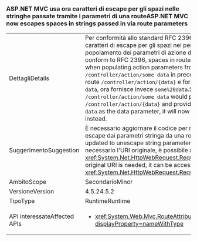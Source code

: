 ### <a name="aspnet-mvc-now-escapes-spaces-in-strings-passed-in-via-route-parameters"></a><span data-ttu-id="1aee9-101">ASP.NET MVC usa ora caratteri di escape per gli spazi nelle stringhe passate tramite i parametri di una route</span><span class="sxs-lookup"><span data-stu-id="1aee9-101">ASP.NET MVC now escapes spaces in strings passed in via route parameters</span></span>

|   |   |
|---|---|
|<span data-ttu-id="1aee9-102">Dettagli</span><span class="sxs-lookup"><span data-stu-id="1aee9-102">Details</span></span>|<span data-ttu-id="1aee9-103">Per conformità allo standard RFC 2396, vengono ora usati caratteri di escape per gli spazi nei percorsi di route durante il popolamento dei parametri di azione da una route.</span><span class="sxs-lookup"><span data-stu-id="1aee9-103">In order to conform to RFC 2396, spaces in route paths are now escaped when populating action parameters from a route.</span></span> <span data-ttu-id="1aee9-104">Pertanto, mentre <code>/controller/action/some data</code> in precedenza corrispondeva alla route <code>/controller/action/{data}</code> e forniva il parametro dati <code>some data</code>, ora fornisce invece <code>some%20data</code>.</span><span class="sxs-lookup"><span data-stu-id="1aee9-104">So, whereas  <code>/controller/action/some data</code> would previously match the route <code>/controller/action/{data}</code> and provide <code>some data</code> as the data parameter, it will now provide <code>some%20data</code> instead.</span></span>|
|<span data-ttu-id="1aee9-105">Suggerimento</span><span class="sxs-lookup"><span data-stu-id="1aee9-105">Suggestion</span></span>|<span data-ttu-id="1aee9-106">È necessario aggiornare il codice per rimuovere i caratteri di escape dai parametri stringa da una route.</span><span class="sxs-lookup"><span data-stu-id="1aee9-106">Code should be updated to unescape string parameters from a route.</span></span> <span data-ttu-id="1aee9-107">Se è necessario l'URI originale, è possibile accedervi con l'API <xref:System.Net.HttpWebRequest.RequestUri>.OriginalString.</span><span class="sxs-lookup"><span data-stu-id="1aee9-107">If the original URI is needed, it can be accessed with the <xref:System.Net.HttpWebRequest.RequestUri>.OriginalString API.</span></span>|
|<span data-ttu-id="1aee9-108">Ambito</span><span class="sxs-lookup"><span data-stu-id="1aee9-108">Scope</span></span>|<span data-ttu-id="1aee9-109">Secondario</span><span class="sxs-lookup"><span data-stu-id="1aee9-109">Minor</span></span>|
|<span data-ttu-id="1aee9-110">Versione</span><span class="sxs-lookup"><span data-stu-id="1aee9-110">Version</span></span>|<span data-ttu-id="1aee9-111">4.5.2</span><span class="sxs-lookup"><span data-stu-id="1aee9-111">4.5.2</span></span>|
|<span data-ttu-id="1aee9-112">Tipo</span><span class="sxs-lookup"><span data-stu-id="1aee9-112">Type</span></span>|<span data-ttu-id="1aee9-113">Runtime</span><span class="sxs-lookup"><span data-stu-id="1aee9-113">Runtime</span></span>|
|<span data-ttu-id="1aee9-114">API interessate</span><span class="sxs-lookup"><span data-stu-id="1aee9-114">Affected APIs</span></span>|<ul><li><xref:System.Web.Mvc.RouteAttribute.%23ctor(System.String)?displayProperty=nameWithType></li></ul>|

